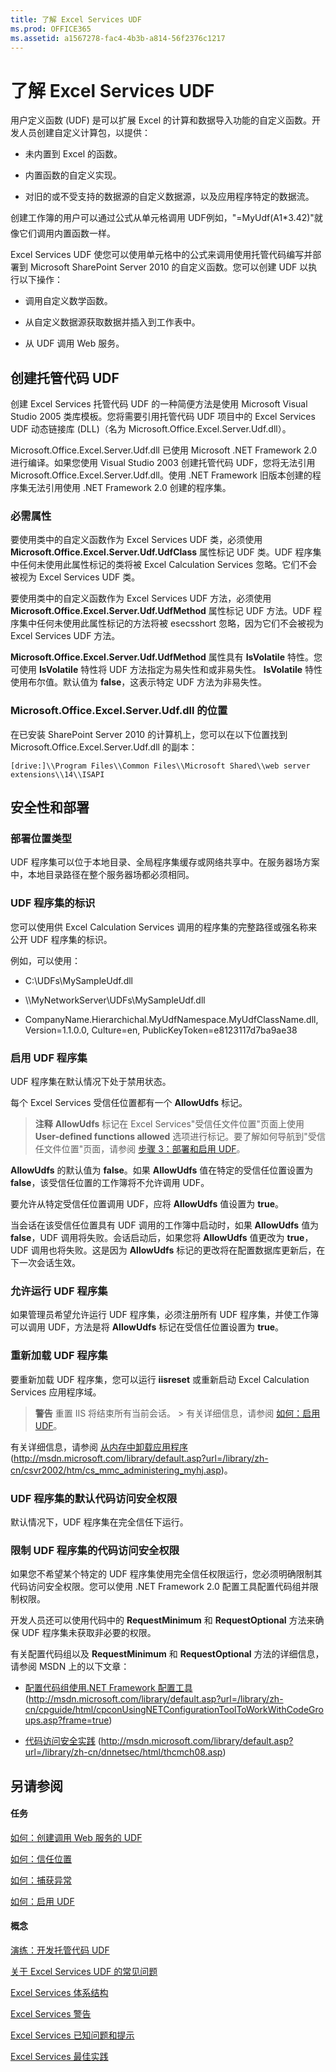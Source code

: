 ```yaml
---
title: 了解 Excel Services UDF
ms.prod: OFFICE365
ms.assetid: a1567278-fac4-4b3b-a814-56f2376c1217
---
```



# 了解 Excel Services UDF

用户定义函数 (UDF) 是可以扩展 Excel 的计算和数据导入功能的自定义函数。开发人员创建自定义计算包，以提供：
  
    
    


- 未内置到 Excel 的函数。
    
  
- 内置函数的自定义实现。
    
  
- 对旧的或不受支持的数据源的自定义数据源，以及应用程序特定的数据流。
    
  

创建工作簿的用户可以通过公式从单元格调用 UDF例如，"=MyUdf(A1*3.42)"就像它们调用内置函数一样。
  
    
    

Excel Services UDF 使您可以使用单元格中的公式来调用使用托管代码编写并部署到 Microsoft SharePoint Server 2010 的自定义函数。您可以创建 UDF 以执行以下操作：
- 调用自定义数学函数。
    
  
- 从自定义数据源获取数据并插入到工作表中。
    
  
- 从 UDF 调用 Web 服务。
    
  

## 创建托管代码 UDF

创建 Excel Services 托管代码 UDF 的一种简便方法是使用 Microsoft Visual Studio 2005 类库模板。您将需要引用托管代码 UDF 项目中的 Excel Services UDF 动态链接库 (DLL)（名为 Microsoft.Office.Excel.Server.Udf.dll）。 
  
    
    
Microsoft.Office.Excel.Server.Udf.dll 已使用 Microsoft .NET Framework 2.0 进行编译。如果您使用 Visual Studio 2003 创建托管代码 UDF，您将无法引用 Microsoft.Office.Excel.Server.Udf.dll。使用 .NET Framework 旧版本创建的程序集无法引用使用 .NET Framework 2.0 创建的程序集。
  
    
    

### 必需属性

要使用类中的自定义函数作为 Excel Services UDF 类，必须使用 **Microsoft.Office.Excel.Server.Udf.UdfClass** 属性标记 UDF 类。UDF 程序集中任何未使用此属性标记的类将被 Excel Calculation Services 忽略。它们不会被视为 Excel Services UDF 类。
  
    
    
要使用类中的自定义函数作为 Excel Services UDF 方法，必须使用 **Microsoft.Office.Excel.Server.Udf.UdfMethod** 属性标记 UDF 方法。UDF 程序集中任何未使用此属性标记的方法将被 esecsshort 忽略，因为它们不会被视为 Excel Services UDF 方法。
  
    
    
 **Microsoft.Office.Excel.Server.Udf.UdfMethod** 属性具有 **IsVolatile** 特性。您可使用 **IsVolatile** 特性将 UDF 方法指定为易失性和或非易失性。 **IsVolatile** 特性使用布尔值。默认值为 **false**，这表示特定 UDF 方法为非易失性。
  
    
    

### Microsoft.Office.Excel.Server.Udf.dll 的位置

在已安装 SharePoint Server 2010 的计算机上，您可以在以下位置找到 Microsoft.Office.Excel.Server.Udf.dll 的副本：
  
    
    
 `[drive:]\\Program Files\\Common Files\\Microsoft Shared\\web server extensions\\14\\ISAPI`
  
    
    

## 安全性和部署


### 部署位置类型

UDF 程序集可以位于本地目录、全局程序集缓存或网络共享中。在服务器场方案中，本地目录路径在整个服务器场都必须相同。
  
    
    

### UDF 程序集的标识

您可以使用供 Excel Calculation Services 调用的程序集的完整路径或强名称来公开 UDF 程序集的标识。 
  
    
    
例如，可以使用：
  
    
    

- C:\\UDFs\\MySampleUdf.dll 
    
  
- \\\\MyNetworkServer\\UDFs\\MySampleUdf.dll
    
  
- CompanyName.Hierarchichal.MyUdfNamespace.MyUdfClassName.dll, Version=1.1.0.0, Culture=en, PublicKeyToken=e8123117d7ba9ae38
    
  

### 启用 UDF 程序集

UDF 程序集在默认情况下处于禁用状态。 
  
    
    
每个 Excel Services 受信任位置都有一个 **AllowUdfs** 标记。
  
    
    

> **注释**
> **AllowUdfs** 标记在 Excel Services"受信任文件位置"页面上使用 **User-defined functions allowed** 选项进行标记。要了解如何导航到"受信任文件位置"页面，请参阅 [步骤 3：部署和启用 UDF](step-3-deploying-and-enabling-udfs.md)。 
  
    
    

 **AllowUdfs** 的默认值为 **false**。如果 **AllowUdfs** 值在特定的受信任位置设置为 **false**，该受信任位置的工作簿将不允许调用 UDF。 
  
    
    
要允许从特定受信任位置调用 UDF，应将 **AllowUdfs** 值设置为 **true**。
  
    
    
当会话在该受信任位置具有 UDF 调用的工作簿中启动时，如果 **AllowUdfs** 值为 **false**，UDF 调用将失败。会话启动后，如果您将 **AllowUdfs** 值更改为 **true**，UDF 调用也将失败。这是因为 **AllowUdfs** 标记的更改将在配置数据库更新后，在下一次会话生效。
  
    
    

### 允许运行 UDF 程序集

如果管理员希望允许运行 UDF 程序集，必须注册所有 UDF 程序集，并使工作簿可以调用 UDF，方法是将 **AllowUdfs** 标记在受信任位置设置为 **true**。
  
    
    

### 重新加载 UDF 程序集

要重新加载 UDF 程序集，您可以运行 **iisreset** 或重新启动 Excel Calculation Services 应用程序域。
  
    
    

> **警告**
> 重置 IIS 将结束所有当前会话。 > 有关详细信息，请参阅 [如何：启用 UDF](how-to-enable-udfs.md)。 
  
    
    

有关详细信息，请参阅 [从内存中卸载应用程序](http://go.microsoft.com/fwlink/?LinkId=65706) (http://msdn.microsoft.com/library/default.asp?url=/library/zh-cn/csvr2002/htm/cs_mmc_administering_myhj.asp)。
  
    
    

### UDF 程序集的默认代码访问安全权限

默认情况下，UDF 程序集在完全信任下运行。 
  
    
    

### 限制 UDF 程序集的代码访问安全权限

如果您不希望某个特定的 UDF 程序集使用完全信任权限运行，您必须明确限制其代码访问安全权限。您可以使用 .NET Framework 2.0 配置工具配置代码组并限制权限。 
  
    
    
开发人员还可以使用代码中的 **RequestMinimum** 和 **RequestOptional** 方法来确保 UDF 程序集未获取非必要的权限。
  
    
    
有关配置代码组以及 **RequestMinimum** 和 **RequestOptional** 方法的详细信息，请参阅 MSDN 上的以下文章：
  
    
    

-  [配置代码组使用.NET Framework 配置工具](http://msdn.microsoft.com/library/default.asp?url=/library/zh-cn/cpguide/html/cpconUsingNETConfigurationToolToWorkWithCodeGroups.asp?frame=true) (http://msdn.microsoft.com/library/default.asp?url=/library/zh-cn/cpguide/html/cpconUsingNETConfigurationToolToWorkWithCodeGroups.asp?frame=true)
    
  
-  [代码访问安全实践](http://go.microsoft.com/fwlink/?LinkId=65465) (http://msdn.microsoft.com/library/default.asp?url=/library/zh-cn/dnnetsec/html/thcmch08.asp)
    
  

## 另请参阅


#### 任务


  
    
    
 [如何：创建调用 Web 服务的 UDF](how-to-create-a-udf-that-calls-a-web-service.md)
  
    
    
 [如何：信任位置](how-to-trust-a-location.md)
  
    
    
 [如何：捕获异常](how-to-catch-exceptions.md)
  
    
    
 [如何：启用 UDF](how-to-enable-udfs.md)
#### 概念


  
    
    
 [演练：开发托管代码 UDF](walkthrough-developing-a-managed-code-udf.md)
  
    
    
 [关于 Excel Services UDF 的常见问题](frequently-asked-questions-about-excel-services-udfs.md)
  
    
    
 [Excel Services 体系结构](excel-services-architecture.md)
  
    
    
 [Excel Services 警告](excel-services-alerts.md)
  
    
    
 [Excel Services 已知问题和提示](excel-services-known-issues-and-tips.md)
  
    
    
 [Excel Services 最佳实践](excel-services-best-practices.md)

